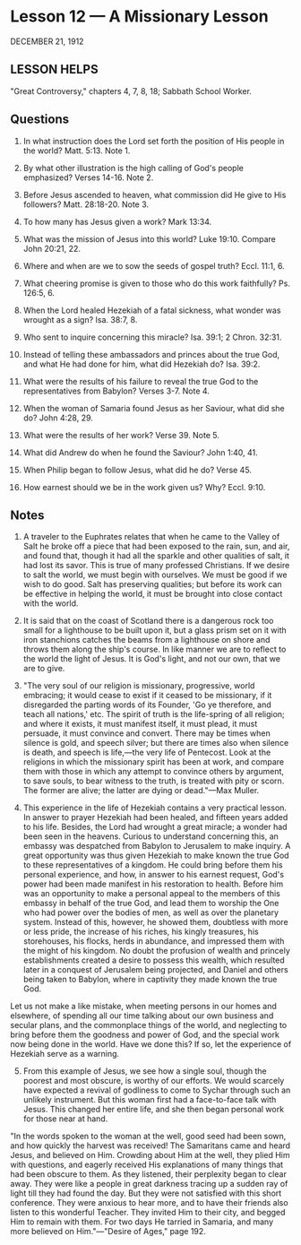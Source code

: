 # Lesson 12 — A Missionary Lesson
DECEMBER 21, 1912

## LESSON HELPS
"Great Controversy," chapters 4, 7, 8, 18; Sabbath School Worker.

## Questions

1. In what instruction does the Lord set forth the position of His people in the world? Matt. 5:13. Note 1.

2. By what other illustration is the high calling of God's people emphasized? Verses 14-16. Note 2.

3. Before Jesus ascended to heaven, what commission did He give to His followers? Matt. 28:18-20. Note 3.

4. To how many has Jesus given a work? Mark 13:34.

5. What was the mission of Jesus into this world? Luke 19:10. Compare John 20:21, 22.

6. Where and when are we to sow the seeds of gospel truth? Eccl. 11:1, 6.

7. What cheering promise is given to those who do this work faithfully? Ps. 126:5, 6.

8. When the Lord healed Hezekiah of a fatal sickness, what wonder was wrought as a sign? Isa. 38:7, 8.

9. Who sent to inquire concerning this miracle? Isa. 39:1; 2 Chron. 32:31.

10. Instead of telling these ambassadors and princes about the true God, and what He had done for him, what did Hezekiah do? Isa. 39:2.

11. What were the results of his failure to reveal the true God to the representatives from Babylon? Verses 3-7. Note 4.

12. When the woman of Samaria found Jesus as her Saviour, what did she do? John 4:28, 29.

13. What were the results of her work? Verse 39. Note 5.

14. What did Andrew do when he found the Saviour? John 1:40, 41.

15. When Philip began to follow Jesus, what did he do? Verse 45.

16. How earnest should we be in the work given us? Why? Eccl. 9:10.

## Notes

1. A traveler to the Euphrates relates that when he came to the Valley of Salt he broke off a piece that had been exposed to the rain, sun, and air, and found that, though it had all the sparkle and other qualities of salt, it had lost its savor. This is true of many professed Christians. If we desire to salt the world, we must begin with ourselves. We must be good if we wish to do good. Salt has preserving qualities; but before its work can be effective in helping the world, it must be brought into close contact with the world.

2. It is said that on the coast of Scotland there is a dangerous rock too small for a lighthouse to be built upon it, but a glass prism set on it with iron stanchions catches the beams from a lighthouse on shore and throws them along the ship's course. In like manner we are to reflect to the world the light of Jesus. It is God's light, and not our own, that we are to give.

3. "The very soul of our religion is missionary, progressive, world embracing; it would cease to exist if it ceased to be missionary, if it disregarded the parting words of its Founder, 'Go ye therefore, and teach all nations,' etc. The spirit of truth is the life-spring of all religion; and where it exists, it must manifest itself, it must plead, it must persuade, it must convince and convert. There may be times when silence is gold, and speech silver; but there are times also when silence is death, and speech is life,—the very life of Pentecost. Look at the religions in which the missionary spirit has been at work, and compare them with those in which any attempt to convince others by argument, to save souls, to bear witness to the truth, is treated with pity or scorn. The former are alive; the latter are dying or dead."—Max Muller.

4. This experience in the life of Hezekiah contains a very practical lesson. In answer to prayer Hezekiah had been healed, and fifteen years added to his life. Besides, the Lord had wrought a great miracle; a wonder had been seen in the heavens. Curious to understand concerning this, an embassy was despatched from Babylon to Jerusalem to make inquiry. A great opportunity was thus given Hezekiah to make known the true God to these representatives of a kingdom. He could bring before them his personal experience, and how, in answer to his earnest request, God's power had been made manifest in his restoration to health. Before him was an opportunity to make a personal appeal to the members of this embassy in behalf of the true God, and lead them to worship the One who had power over the bodies of men, as well as over the planetary system. Instead of this, however, he showed them, doubtless with more or less pride, the increase of his riches, his kingly treasures, his storehouses, his flocks, herds in abundance, and impressed them with the might of his kingdom. No doubt the profusion of wealth and princely establishments created a desire to possess this wealth, which resulted later in a conquest of Jerusalem being projected, and Daniel and others being taken to Babylon, where in captivity they made known the true God.

Let us not make a like mistake, when meeting persons in our homes and elsewhere, of spending all our time talking about our own business and secular plans, and the commonplace things of the world, and neglecting to bring before them the goodness and power of God, and the special work now being done in the world. Have we done this? If so, let the experience of Hezekiah serve as a warning.

5. From this example of Jesus, we see how a single soul, though the poorest and most obscure, is worthy of our efforts. We would scarcely have expected a revival of godliness to come to Sychar through such an unlikely instrument. But this woman first had a face-to-face talk with Jesus. This changed her entire life, and she then began personal work for those near at hand.

"In the words spoken to the woman at the well, good seed had been sown, and how quickly the harvest was received! The Samaritans came and heard Jesus, and believed on Him. Crowding about Him at the well, they plied Him with questions, and eagerly received His explanations of many things that had been obscure to them. As they listened, their perplexity began to clear away. They were like a people in great darkness tracing up a sudden ray of light till they had found the day. But they were not satisfied with this short conference. They were anxious to hear more, and to have their friends also listen to this wonderful Teacher. They invited Him to their city, and begged Him to remain with them. For two days He tarried in Samaria, and many more believed on Him."—"Desire of Ages," page 192.